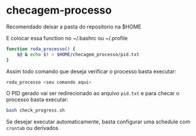 # checagem-processo

Recomendado deixar a pasta do repositorio na $HOME

E colocar essa function no ~/.bashrc ou ~/.profile
```bash
function roda_processo() {
    $@ & echo $! > $HOME/checagem_processo/pid.txt
}
```

Assim todo comando que deseja verificar o processo basta executar:

```bash
roda_processo <seu comando aqui>
```
O PID gerado vai ser redirecionado ao arquivo ``pid.txt``
e para checar o processo basta executar:

```bash
bash check_progress.sh
```

Se desejar executar automaticamente, basta configurar uma schedule com ``crontab`` ou derivados
